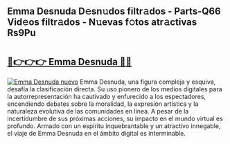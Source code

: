 ## Emma Desnuda D𝚎sn𝚞dos filtr𝚊dos - Parts-Q66 Vid𝚎os filtr𝚊dos - N𝚞evas f𝚘tos atr𝚊ctivas Rs9Pu

# <h2><a href="http://mba19cc.tromn.icu/?c=Emma+Desnuda">🔗👉👉👉 Emma Desnuda 🔗🔗</a></h2>

[![Emma Desnuda nuevo](https://i.imgur.com/pEAQMta.gif)](http://mba19cc.tromn.icu/?c=Emma+Desnuda)
Emma Desnuda, una figura compleja y esquiva, desafía la clasificación directa. Su uso pionero de los medios digitales para la autorrepresentación ha cautivado y enfurecido a los espectadores, encendiendo debates sobre la moralidad, la expresión artística y la naturaleza evolutiva de las comunidades en línea. A pesar de la incertidumbre de sus próximas acciones, su impacto en el mundo virtual es profundo. Armado con un espíritu inquebrantable y un atractivo innegable, el viaje de Emma Desnuda en el ámbito digital es interminable.
